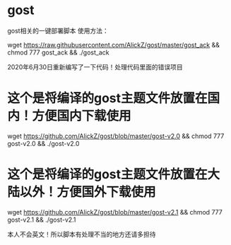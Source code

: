 # gost
 gost相关的一键部署脚本
 使用方法：
 
wget https://raw.githubusercontent.com/AlickZ/gost/master/gost_ack && chmod 777 gost_ack && ./gost_ack

2020年6月30日重新编写了一下代码！处理代码里面的错误项目

#  这个是将编译的gost主题文件放置在国内！方便国内下载使用

wget https://github.com/AlickZ/gost/blob/master/gost-v2.0 && chmod 777 gost-v2.0 && ./gost-v2.0

# 这个是将编译的gost主题文件放置在大陆以外！方便国外下载使用

wget https://github.com/AlickZ/gost/blob/master/gost-v2.1 && chmod 777 gost-v2.1 && ./gost-v2.1

本人不会英文！所以脚本有处理不当的地方还请多担待